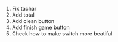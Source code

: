 1. Fix tachar
2. Add total
3. Add clean button
4. Add finish game button
5. Check how to make switch more beatiful